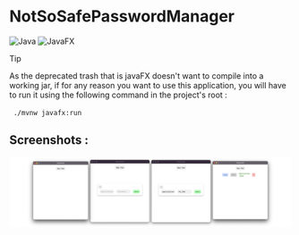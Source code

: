 # NotSoSafePasswordManager
![Java](https://img.shields.io/badge/Java-AD621C?style=for-the-badge&logo=Java&logoColor=white)
![JavaFX](https://img.shields.io/badge/JavaFX-ad1c1c?style=for-the-badge&logo=java&logoColor=white)


>[!TIP]
>As the deprecated trash that is javaFX doesn't want to compile into a working jar, if for any reason you want to use this application, you will have to run it using the following command in the project's root :   
>
>``` ./mvnw javafx:run```


## Screenshots :
<img src="img/img.png">
